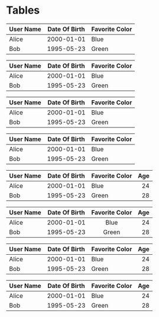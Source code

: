 # Tables

| User Name | Date Of Birth | Favorite Color |
| --- | --- | --- |
| Alice | 2000-01-01 | Blue |
| Bob | 1995-05-23 | Green |

User Name | Date Of Birth | Favorite Color
--- | --- | ---
Alice | 2000-01-01 | Blue
Bob | 1995-05-23 | Green

| User Name | Date Of Birth | Favorite Color
| --- | --- | ---
| Alice | 2000-01-01 | Blue
| Bob | 1995-05-23 | Green

User Name | Date Of Birth | Favorite Color |
--- | --- | --- |
Alice | 2000-01-01 | Blue |
Bob | 1995-05-23 | Green|

| User Name    | Date Of Birth   | Favorite Color   | Age   |
| ------------ | :-------------: | :--------------- | ----: |
| Alice        | 2000-01-01      | Blue             | 24    |
| Bob          | 1995-05-23      | Green            | 28    |

| User Name    | Date Of Birth   | Favorite Color   | Age   |
|--------------|:---------------:|:----------------:|------:|
| Alice        | 2000-01-01      | Blue             | 24    |
| Bob          | 1995-05-23      | Green            | 28    |

| User Name    | Date Of Birth   | Favorite Color   | Age   |
| -------      | :---------:     | :-----------     | -:    |
| Alice        | 2000-01-01      | Blue             | 24    |
| Bob          | 1995-05-23      | Green            | 28    |

| User Name    | Date Of Birth   | Favorite Color   | Age   |
| -------| :---------:| :-----------| -:|
| Alice        | 2000-01-01      | Blue             | 24    |
| Bob          | 1995-05-23      | Green            | 28    |
